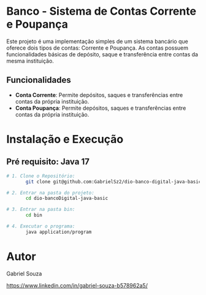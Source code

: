 # Banco - Sistema de Contas Corrente e Poupança

Este projeto é uma implementação simples de um sistema bancário que oferece dois tipos de contas: Corrente e Poupança. As contas possuem funcionalidades básicas de depósito, saque e transferência entre contas da mesma instituição.

## Funcionalidades

- **Conta Corrente**: Permite depósitos, saques e transferências entre contas da própria instituição.
- **Conta Poupança**: Permite depósitos, saques e transferências entre contas da própria instituição.

# Instalação e Execução
## Pré requisito: Java 17

```bash
# 1. Clone o Repositório:
       git clone git@github.com:GabrielSz2/dio-banco-digital-java-basic.git

# 2. Entrar na pasta do projeto:
       cd dio-bancoDigital-java-basic

# 3. Entrar na pasta bin:
       cd bin

# 4. Executar o programa:
       java application/program
```

# Autor
Gabriel Souza

https://www.linkedin.com/in/gabriel-souza-b578962a5/

